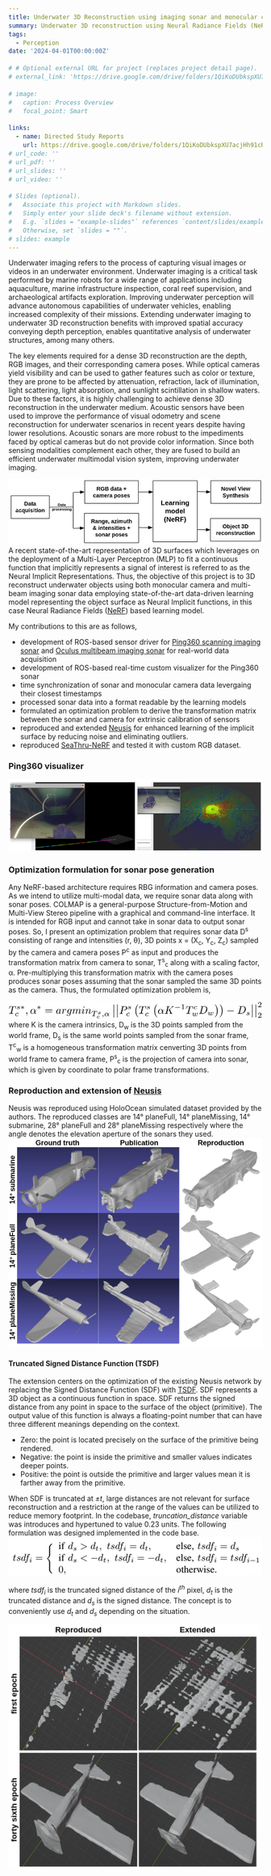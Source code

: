 ```yaml
---
title: Underwater 3D Reconstruction using imaging sonar and monocular camera using Deep Learning
summary: Underwater 3D reconstruction using Neural Radiance Fields (NeRF) by fusing monocular camera and multibeam sonar data, highlighting contributions in sensor driver development, data synchronization, sonar pose optimization, visualizer creation, reproduction and extension of state-of-the-art 3D reconstruction models.
tags:
  - Perception
date: '2024-04-01T00:00:00Z'

# # Optional external URL for project (replaces project detail page).
# external_link: 'https://drive.google.com/drive/folders/1QiKoDUbkspXU7acjHh91cRRhuZhNsnxe'

# image:
#   caption: Process Overview
#   focal_point: Smart

links:
  - name: Directed Study Reports
    url: https://drive.google.com/drive/folders/1QiKoDUbkspXU7acjHh91cRRhuZhNsnxe
# url_code: ''
# url_pdf: ''
# url_slides: ''
# url_video: ''

# Slides (optional).
#   Associate this project with Markdown slides.
#   Simply enter your slide deck's filename without extension.
#   E.g. `slides = "example-slides"` references `content/slides/example-slides.md`.
#   Otherwise, set `slides = ""`.
# slides: example
---
```


Underwater imaging refers to the process of capturing visual images or videos in an underwater environment. Underwater imaging is a critical task performed by marine robots for a wide range of applications including aquaculture, marine infrastructure inspection, coral reef supervision, and archaeological artifacts exploration. Improving underwater perception will advance autonomous capabilities of underwater vehicles, enabling increased complexity of their missions. Extending underwater imaging to underwater 3D reconstruction benefits with improved spatial accuracy conveying depth perception, enables quantitative analysis of underwater structures, among many others.

The key elements required for a dense 3D reconstruction are the depth, RGB images, and their corresponding camera poses. While optical cameras yield visibility and can be used to gather features such as color or texture, they are prone to be affected by attenuation, refraction, lack of illumination, light scattering, light absorption, and sunlight scintillation in shallow waters. Due to these factors, it is highly challenging to achieve dense 3D reconstruction in the underwater medium. Acoustic sensors have been used to improve the performance of visual odometry and scene reconstruction for underwater scenarios in recent years despite having lower resolutions. Acoustic sonars are more robust to the impediments faced by optical cameras but do not provide color information. Since both sensing modalities complement each other, they are fused to build an efficient underwater multimodal vision system, improving underwater imaging.

![screen render text](highlevelpo.png "High level process overview of underwater 3D reconstruction")
A recent state-of-the-art representation of 3D surfaces which leverages on the deployment of a Multi-Layer Perceptron (MLP) to fit a continuous function that implicitly represents a signal of interest is referred to as the Neural Implicit Representations. Thus, the objective of this project is to 3D reconstruct underwater objects using both monocular camera and multi-beam imaging sonar data employing state-of-the-art data-driven learning model representing the object surface as Neural Implicit functions, in this case Neural Radiance Fields ([NeRF](https://arxiv.org/abs/2003.08934)) based learning model.

My contributions to this are as follows,
- development of ROS-based sensor driver for [Ping360 scanning imaging sonar](https://bluerobotics.com/store/sonars/imaging-sonars/ping360-sonar-r1-rp/) and [Oculus multibeam imaging sonar](https://www.blueprintsubsea.com/downloads/oculus/UM-148-P01222-05.pdf) for real-world data acquisition
- development of ROS-based real-time custom visualizer for the Ping360 sonar
- time synchronization of sonar and monocular camera data levergaing their closest timestamps
- processed sonar data into a format readable by the learning models
- formulated an optimization problem to derive the transformation matrix between the sonar and camera for extrinsic calibration of sensors
- reproduced and extended [Neusis](https://rpl.ri.cmu.edu/neusis/) for enhanced learning of the implicit surface by reducing noise and eliminating outliers.
- reproduced [SeaThru-NeRF](https://sea-thru-nerf.github.io/) and tested it with custom RGB dataset.

### Ping360 visualizer
![screen render text](viz.png "Sonar data visualized as LaserScan and MarkerArray in real-time")

### Optimization formulation for sonar pose generation
Any NeRF-based architecture requires RBG information and camera poses. As we intend to utilize multi-modal data, we require sonar data along with sonar poses. COLMAP is a general-purpose Structure-from-Motion and Multi-View Stereo pipeline with a graphical and command-line interface. It is intended for RGB input and cannot take in sonar data to output sonar poses. So, I present an optimization problem that requires sonar data D<sup>s</sup> consisting of range and intensities (r, &theta;), 3D points x = (X<sub>c</sub>, Y<sub>c</sub>, Z<sub>c</sub>) sampled by the camera and camera poses P<sup>c</sup> as input and produces the transformation matrix from camera to sonar, T<sup>s</sup><sub>c</sub> along with a scaling factor, &alpha;. Pre-multiplying this transformation matrix with the camera poses produces sonar poses assuming that the sonar sampled the same 3D points as the camera. Thus, the formulated optimization problem is,

![screen render text](eqn.png)
where K is the camera intrinsics, D<sub>w</sub> is the 3D points sampled from the world frame, D<sub>s</sub> is the same world points sampled from the sonar frame, T<sup>c</sup><sub>w</sub> is a homogeneous transformation matrix cenverting 3D points from world frame to camera frame, P<sup>s</sup><sub>c</sub> is the projection of camera into sonar, which is given by coordinate to polar frame transformations.

### Reproduction and extension of [Neusis](https://rpl.ri.cmu.edu/neusis/)
Neusis was reproduced using HoloOcean simulated dataset provided by the authors. The reproduced classes are 14° planeFull, 14° planeMissing, 14° submarine, 28° planeFull and 28° planeMissing respectively where the angle denotes the elevation aperture of the sonars they used.
![screen render text](neusis_rep.png "Comparison between the simulated groundtruth data, published results and the reproduced results of three different classes")

#### Truncated Signed Distance Function (TSDF)
The extension centers on the optimization of the existing Neusis network by replacing the Signed Distance Function (SDF) with [TSDF](https://link.springer.com/content/pdf/10.1007/978-3-319-11755-3_40.pdf). SDF represents a 3D object as a continuous function in space. SDF returns the signed distance from any point in space to the surface of the object (primitive). The output value of this function is always a floating-point number that can have three different meanings depending on the context.
- Zero: the point is located precisely on the surface of the primitive being rendered.
- Negative: the point is inside the primitive and smaller values indicates deeper points.
- Positive: the point is outside the primitive and larger values mean it is farther away from the primitive.

When SDF is truncated at _±t_, large distances are not relevant for surface reconstruction and a restriction at the range of the values can be utilized to reduce memory footprint. In the codebase, _truncation_distance_ variable was introduces and hypertuned to value 0.23 units. The following formulation was designed implemented in the code base.
![screen render text](tsdf.png "Designed formula leveraging TSDF")

where _tsdf<sub>i</sub>_  is the truncated signed distance of the _i<sup>th</sup>_ pixel, _d<sub>t</sub>_ is the truncated distance and _d<sub>s</sub>_ is the signed distance. The concept is to conveniently use _d<sub>t</sub>_ and _d<sub>s</sub>_ depending on the situation.

![screen render text](neusis.png "Extension of the 14° planeFull class. TSDF has overcome noise near the rear end of the plane at earlier epochs")


